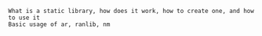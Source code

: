

    What is a static library, how does it work, how to create one, and how to use it
    Basic usage of ar, ranlib, nm

